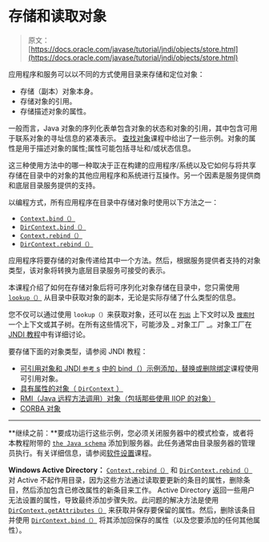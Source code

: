 # 存储和读取对象

> 原文： [https://docs.oracle.com/javase/tutorial/jndi/objects/store.html](https://docs.oracle.com/javase/tutorial/jndi/objects/store.html)

应用程序和服务可以以不同的方式使用目录来存储和定位对象：

*   存储（副本）对象本身。
*   存储对象的引用。
*   存储描述对象的属性。

一般而言，Java 对象的序列化表单包含对象的状态和对象的引用，其中包含可用于联系对象的寻址信息的紧凑表示。 [查找对象](../ops/lookup.html)课程中给出了一些示例。对象的属性是用于描述对象的属性;属性可能包括寻址和/或状态信息。

这三种使用方法中的哪一种取决于正在构建的应用程序/系统以及它如何与将共享存储在目录中的对象的其他应用程序和系统进行互操作。另一个因素是服务提供商和底层目录服务提供的支持。

以编程方式，所有应用程序在目录中存储对象时使用以下方法之一：

*   [`Context.bind（）`](https://docs.oracle.com/javase/8/docs/api/javax/naming/Context.html#bind-javax.naming.Name-java.lang.Object-)
*   [`DirContext.bind（）`](https://docs.oracle.com/javase/8/docs/api/javax/naming/directory/DirContext.html#bind-javax.naming.Name-java.lang.Object-javax.naming.directory.Attributes-)
*   [`Context.rebind（）`](https://docs.oracle.com/javase/8/docs/api/javax/naming/Context.html#rebind-javax.naming.Name-java.lang.Object-)
*   [`DirContext.rebind（）`](https://docs.oracle.com/javase/8/docs/api/javax/naming/directory/DirContext.html#rebind-javax.naming.Name-java.lang.Object-javax.naming.directory.Attributes-)

应用程序将要存储的对象传递给其中一个方法。然后，根据服务提供者支持的对象类型，该对象将转换为底层目录服务可接受的表示。

本课程介绍了如何在存储对象后将可序列化对象存储在目录中，您只需使用 [`lookup（）`](https://docs.oracle.com/javase/8/docs/api/javax/naming/Context.html#lookup-javax.naming.Name-) 从目录中获取对象的副本，无论是实际存储了什么类型的信息。

您不仅可以通过使用 `lookup（）`来获取对象，还可以在 [`列出`](https://docs.oracle.com/javase/8/docs/api/javax/naming/Context.html#list-javax.naming.Name-) 上下文时以及 [`搜索时`](https://docs.oracle.com/javase/8/docs/api/javax/naming/directory/DirContext.html#search-javax.naming.Name-) 一个上下文或其子树。在所有这些情况下，可能涉及 _ 对象工厂 _。对象工厂在 [JNDI 教程](https://docs.oracle.com/javase/jndi/tutorial/objects/factory/index.html)中有详细讨论。

要存储下面的对象类型，请参阅 JNDI 教程：

*   [可引用对象和 JNDI `参考` s](https://docs.oracle.com/javase/jndi/tutorial/objects/storing/reference.html)
    [中的 bind（）示例添加，替换或删除绑定](../ops/bind.html)课程使用可引用对象。
*   [具有属性的对象（ `DirContext` ）](https://docs.oracle.com/javase/jndi/tutorial/objects/storing/dircontext.html)
*   [RMI（Java 远程方法调用）对象（包括那些使用 IIOP 的对象）](https://docs.oracle.com/javase/jndi/tutorial/objects/storing/remote.html)
*   [CORBA 对象](https://docs.oracle.com/javase/jndi/tutorial/objects/storing/corba.html)

* * *

**继续之前：**要成功运行这些示例，您必须关闭服务器中的模式检查，或者将本教程附带的 [`the Java schema`](../software/config/java.schema) 添加到服务器。此任务通常由目录服务器的管理员执行。有关详细信息，请参阅[软件设置](../software/content.html#SCHEMA)课程。

**Windows Active Directory：** [`Context.rebind（）`](https://docs.oracle.com/javase/8/docs/api/javax/naming/Context.html#rebind-javax.naming.Name-java.lang.Object-) 和 [`DirContext.rebind（）`](https://docs.oracle.com/javase/8/docs/api/javax/naming/directory/DirContext.html#rebind-javax.naming.Name-java.lang.Object-javax.naming.directory.Attributes-) 对 Active 不起作用目录，因为这些方法通过读取要更新的条目的属性，删除条目，然后添加包含已修改属性的新条目来工作。 Active Directory 返回一些用户无法设置的属性，导致最终添加步骤失败。此问题的解决方法是使用 [`DirContext.getAttributes（）`](https://docs.oracle.com/javase/8/docs/api/javax/naming/directory/DirContext.html#getAttributes-javax.naming.Name-) 来获取并保存要保留的属性。然后，删除该条目并使用 [`DirContext.bind（）`](https://docs.oracle.com/javase/8/docs/api/javax/naming/directory/DirContext.html#bind-javax.naming.Name-java.lang.Object-javax.naming.directory.Attributes-) 将其添加回保存的属性（以及您要添加的任何其他属性）。